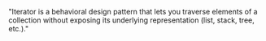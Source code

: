 "Iterator is a behavioral design pattern that lets you traverse elements of a collection without exposing its underlying representation (list, stack, tree, etc.)."